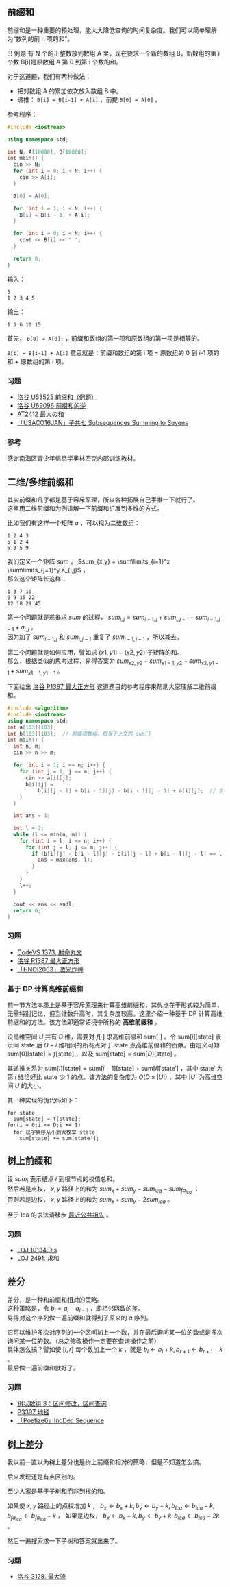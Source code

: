 ## 前缀和

前缀和是一种重要的预处理，能大大降低查询的时间复杂度。我们可以简单理解为“数列的前 n 项的和”。

!!! 例题
    有 N 个的正整数放到数组 A 里，现在要求一个新的数组 B，新数组的第 i 个数 B[i]是原数组 A 第 0 到第 i 个数的和。

对于这道题，我们有两种做法：

-   把对数组 A 的累加依次放入数组 B 中。
-   递推： `B[i] = B[i-1] + A[i]` ，前提 `B[0] = A[0]` 。

参考程序：

```cpp
#include <iostream>

using namespace std;

int N, A[10000], B[10000];
int main() {
  cin >> N;
  for (int i = 0; i < N; i++) {
    cin >> A[i];
  }

  B[0] = A[0];

  for (int i = 1; i < N; i++) {
    B[i] = B[i - 1] + A[i];
  }

  for (int i = 0; i < N; i++) {
    cout << B[i] << " ";
  }

  return 0;
}
```

输入：

    5
    1 2 3 4 5

输出：

    1 3 6 10 15 

首先， `B[0] = A[0];` ，前缀和数组的第一项和原数组的第一项是相等的。

 `B[i] = B[i-1] + A[i]` 意思就是：前缀和数组的第 i 项 = 原数组的 0 到 i-1 项的和 + 原数组的第 i 项。

### 习题

-    [洛谷 U53525 前缀和（例题）](https://www.luogu.com.cn/problem/U53525) 
-    [洛谷 U69096 前缀和的逆](https://www.luogu.com.cn/problem/U69096) 
-    [AT2412 最大の和](https://www.luogu.com.cn/problem/AT2412) 
-    [「USACO16JAN」子共七 Subsequences Summing to Sevens](https://www.luogu.com.cn/problem/P3131) 

### 参考

感谢南海区青少年信息学奥林匹克内部训练教材。

## 二维/多维前缀和

其实前缀和几乎都是基于容斥原理，所以各种拓展自己手推一下就行了。  
这里用二维前缀和为例讲解一下前缀和扩展到多维的方式。

比如我们有这样一个矩阵 $a$ ，可以视为二维数组：

```plain
1 2 4 3
5 1 2 4
6 3 5 9
```

我们定义一个矩阵 $sum$ ， $sum_{x,y} = \sum\limits_{i=1}^x \sum\limits_{j=1}^y a_{i,j}$ ，  
那么这个矩阵长这样：

```plain
1 3 7 10
6 9 15 22
12 18 29 45
```

第一个问题就是递推求 $sum$ 的过程， $sum_{i,j} = sum_{i - 1,j} + sum_{i,j - 1} - sum_{i - 1,j - 1} + a_{i,j}$ 。  
因为加了 $sum_{i - 1,j}$ 和 $sum_{i,j - 1}$ 重复了 $sum_{i - 1,j - 1}$ ，所以减去。

第二个问题就是如何应用，譬如求 $(x1,y1) - (x2,y2)$ 子矩阵的和。  
那么，根据类似的思考过程，易得答案为 $sum_{x2,y2} - sum_{x1 - 1,y2} - sum_{x2,y1 - 1} + sum_{x1 - 1,y1 - 1}$ 。

下面给出 [洛谷 P1387 最大正方形](https://www.luogu.com.cn/problem/P1387) 这道题目的参考程序来帮助大家理解二维前缀和。

```cpp
#include <algorithm>
#include <iostream>
using namespace std;
int a[103][103];
int b[103][103];  // 前缀和数组，相当于上文的 sum[]
int main() {
  int n, m;
  cin >> n >> m;

  for (int i = 1; i <= n; i++) {
    for (int j = 1; j <= m; j++) {
      cin >> a[i][j];
      b[i][j] =
          b[i][j - 1] + b[i - 1][j] - b[i - 1][j - 1] + a[i][j];  // 求前缀和
    }
  }

  int ans = 1;

  int l = 2;
  while (l <= min(n, m)) {
    for (int i = l; i <= n; i++) {
      for (int j = l; j <= m; j++) {
        if (b[i][j] - b[i - l][j] - b[i][j - l] + b[i - l][j - l] == l * l) {
          ans = max(ans, l);
        }
      }
    }
    l++;
  }

  cout << ans << endl;
  return 0;
}
```

### 习题

-    [CodeVS 1373. 射命丸文](http://www.joyoi.cn/problem/codevs-1373) 
-    [洛谷 P1387 最大正方形](https://www.luogu.com.cn/problem/P1387) 
-    [「HNOI2003」激光炸弹](https://www.luogu.com.cn/problem/P2280) 

### 基于 DP 计算高维前缀和

前一节方法本质上是基于容斥原理来计算高维前缀和，其优点在于形式较为简单，无需特别记忆，但当维数升高时，其复杂度较高。这里介绍一种基于 DP 计算高维前缀和的方法。该方法即通常语境中所称的 **高维前缀和** 。

设高维空间 $U$ 共有 $D$ 维，需要对 $f[\cdot]$ 求高维前缀和 $\text{sum}[\cdot]$ 。令 $\text{sum}[i][\text{state}]$ 表示同 $\text{state}$ 后 $D - i$ 维相同的所有点对于 $\text{state}$ 点高维前缀和的贡献。由定义可知 $\text{sum}[0][\text{state}] = f[\text{state}]$ ，以及 $\text{sum}[\text{state}] = \text{sum}[D][\text{state}]$ 。

其递推关系为 $\text{sum}[i][\text{state}] = \text{sum}[i - 1][\text{state}] + \text{sum}[i][\text{state}']$ ，其中 $\text{state}'$ 为第 $i$ 维恰好比 $\text{state}$ 少 $1$ 的点。该方法的复杂度为 $O(D \times |U|)$ ，其中 $|U|$ 为高维空间 $U$ 的大小。

其一种实现的伪代码如下：

    for state
      sum[state] = f[state];
    for(i = 0;i <= D;i += 1)
      for 以字典序从小到大枚举 state
        sum[state] += sum[state'];

## 树上前缀和

设 $sum_i$ 表示结点 $i$ 到根节点的权值总和。  
然后若是点权， $x,y$ 路径上的和为 $sum_x + sum_y - sum_{lca} - sum_{fa_{lca}}$ ；  
否则若是边权， $x,y$ 路径上的和为 $sum_x + sum_y - 2sum_{lca}$ 。

至于 lca 的求法请移步 [最近公共祖先](../graph/lca.md) 。

### 习题

-    [LOJ 10134.Dis](https://loj.ac/problem/10134) 
-    [LOJ 2491. 求和](https://loj.ac/problem/2491) 

## 差分

差分，是一种和前缀和相对的策略。  
这种策略是，令 $b_i = a_i - a_{i - 1}$ ，即相邻两数的差。  
易得对这个序列做一遍前缀和就得到了原来的 $a$ 序列。

它可以维护多次对序列的一个区间加上一个数，并在最后询问某一位的数或是多次询问某一位的数。（总之修改操作一定要在查询操作之前）  
具体怎么搞？譬如使 $[l,r]$ 每个数加上一个 $k$ ，就是 $b_l \leftarrow b_l + k,b_{r + 1} \leftarrow b_{r + 1} - k$ 。  
最后做一遍前缀和就好了。

### 习题

-    [树状数组 3：区间修改，区间查询](https://loj.ac/problem/132) 
-    [P3397 地毯](https://www.luogu.com.cn/problem/P3397) 
-    [「Poetize6」IncDec Sequence](https://www.luogu.com.cn/problem/P4552) 

## 树上差分

我以前一直以为树上差分也是树上前缀和相对的策略，但是不知道怎么搞。

后来发现还是有点区别的。

至少人家是基于子树和而非到根的和。

如果使 $x,y$ 路径上的点权增加 $k$ ， $b_x \leftarrow b_x + k,b_y \leftarrow b_y + k,b_{lca} \leftarrow b_{lca} - k,b_{fa_{lca}} \leftarrow b_{fa_{lca}} - k$ ，
如果是边权， $b_x \leftarrow b_x + k,b_y \leftarrow b_y + k,b_{lca} \leftarrow b_{lca} - 2k$ 。

然后一遍搜索求一下子树和答案就出来了。

### 习题

-    [洛谷 3128. 最大流](https://www.luogu.com.cn/problem/P3128) 
